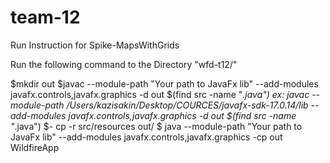 # team-12
Run Instruction for Spike-MapsWithGrids

Run the following command to the Directory "wfd-t12/"

$mkdir out
$javac --module-path "Your path to JavaFx lib" --add-modules javafx.controls,javafx.graphics -d out $(find src -name "*.java")
                            ex: javac --module-path /Users/kazisakin/Desktop/COURCES/javafx-sdk-17.0.14/lib --add-modules javafx.controls,javafx.graphics -d out $(find src -name "*.java")
$- cp -r src/resources out/
$ java --module-path "Your path to JavaFx lib" --add-modules javafx.controls,javafx.graphics -cp out WildfireApp

